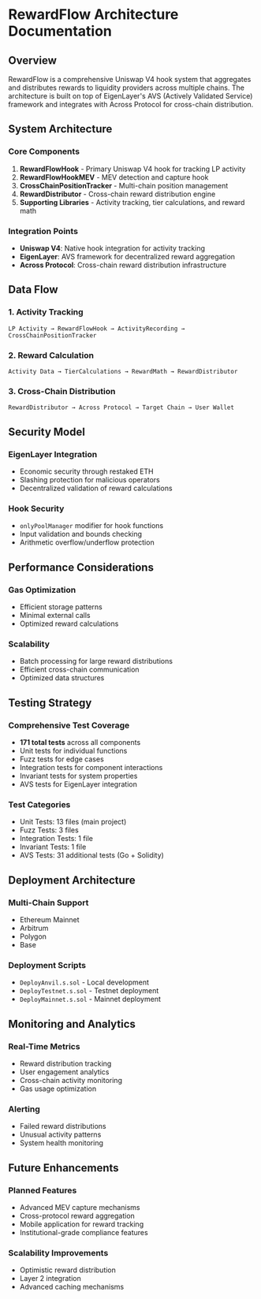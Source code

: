 # RewardFlow Architecture Documentation

## Overview

RewardFlow is a comprehensive Uniswap V4 hook system that aggregates and distributes rewards to liquidity providers across multiple chains. The architecture is built on top of EigenLayer's AVS (Actively Validated Service) framework and integrates with Across Protocol for cross-chain distribution.

## System Architecture

### Core Components

1. **RewardFlowHook** - Primary Uniswap V4 hook for tracking LP activity
2. **RewardFlowHookMEV** - MEV detection and capture hook
3. **CrossChainPositionTracker** - Multi-chain position management
4. **RewardDistributor** - Cross-chain reward distribution engine
5. **Supporting Libraries** - Activity tracking, tier calculations, and reward math

### Integration Points

- **Uniswap V4**: Native hook integration for activity tracking
- **EigenLayer**: AVS framework for decentralized reward aggregation
- **Across Protocol**: Cross-chain reward distribution infrastructure

## Data Flow

### 1. Activity Tracking
```
LP Activity → RewardFlowHook → ActivityRecording → CrossChainPositionTracker
```

### 2. Reward Calculation
```
Activity Data → TierCalculations → RewardMath → RewardDistributor
```

### 3. Cross-Chain Distribution
```
RewardDistributor → Across Protocol → Target Chain → User Wallet
```

## Security Model

### EigenLayer Integration
- Economic security through restaked ETH
- Slashing protection for malicious operators
- Decentralized validation of reward calculations

### Hook Security
- `onlyPoolManager` modifier for hook functions
- Input validation and bounds checking
- Arithmetic overflow/underflow protection

## Performance Considerations

### Gas Optimization
- Efficient storage patterns
- Minimal external calls
- Optimized reward calculations

### Scalability
- Batch processing for large reward distributions
- Efficient cross-chain communication
- Optimized data structures

## Testing Strategy

### Comprehensive Test Coverage
- **171 total tests** across all components
- Unit tests for individual functions
- Fuzz tests for edge cases
- Integration tests for component interactions
- Invariant tests for system properties
- AVS tests for EigenLayer integration

### Test Categories
- Unit Tests: 13 files (main project)
- Fuzz Tests: 3 files
- Integration Tests: 1 file
- Invariant Tests: 1 file
- AVS Tests: 31 additional tests (Go + Solidity)

## Deployment Architecture

### Multi-Chain Support
- Ethereum Mainnet
- Arbitrum
- Polygon
- Base

### Deployment Scripts
- `DeployAnvil.s.sol` - Local development
- `DeployTestnet.s.sol` - Testnet deployment
- `DeployMainnet.s.sol` - Mainnet deployment

## Monitoring and Analytics

### Real-Time Metrics
- Reward distribution tracking
- User engagement analytics
- Cross-chain activity monitoring
- Gas usage optimization

### Alerting
- Failed reward distributions
- Unusual activity patterns
- System health monitoring

## Future Enhancements

### Planned Features
- Advanced MEV capture mechanisms
- Cross-protocol reward aggregation
- Mobile application for reward tracking
- Institutional-grade compliance features

### Scalability Improvements
- Optimistic reward distribution
- Layer 2 integration
- Advanced caching mechanisms
